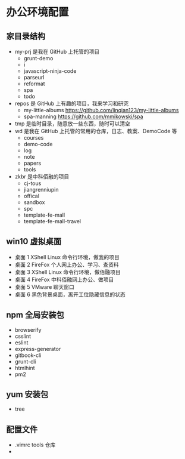 # 办公环境配置

## 家目录结构

- my-prj  是我在 GitHub 上托管的项目  
  - grunt-demo  
  - i  
  - javascript-ninja-code  
  - parseurl  
  - reformat  
  - spa  
  - todo  
- repos   是 GitHub 上有趣的项目，我来学习和研究  
  - my-little-albums  https://github.com/linqian123/my-little-albums  
  - spa-manning  https://github.com/mmikowski/spa  
- tmp     是临时目录，随意放一些东西，随时可以清空  
- wd      是我在 GitHub 上托管的常用的仓库，日志、教案、DemoCode 等  
  - courses  
  - demo-code  
  - log  
  - note  
  - papers  
  - tools  
- zkbr    是中科佰融的项目  
  - cj-tous  
  - jiangrenniupin  
  - offical  
  - sandbox  
  - spc  
  - template-fe-mall  
  - template-fe-mall-travel  

## win10 虚拟桌面

- 桌面 1 XShell Linux 命令行环境，做我的项目  
- 桌面 2 FireFox 个人网上办公、学习、查资料  
- 桌面 3 XShell Linux 命令行环境，做佰融项目  
- 桌面 4 FireFox 中科佰融网上办公、做项目  
- 桌面 5 VMware 聊天窗口  
- 桌面 6 黑色背景桌面，离开工位隐藏信息的状态  

## npm 全局安装包

- browserify  
- csslint  
- eslint  
- express-generator  
- gitbook-cli  
- grunt-cli  
- htmlhint  
- pm2  

## yum 安装包

- tree  

## 配置文件

- .vimrc    tools 仓库
- 
